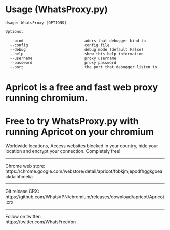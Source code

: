 Usage (WhatsProxy.py)
=====

```
Usage: WhatsProxy [OPTIONS]

Options:

  --bind                           addrs that debugger bind to
  --config                         config file
  --debug                          debug mode (default False)
  --help                           show this help information
  --username                       proxy username
  --password                       proxy password
  --port                           the port that debugger listen to
```
# Apricot is a free and fast web proxy running chromium.
# Free to try WhatsProxy.py with running Apricot on your chromium

Worldwide locations, Access websites blocked in your country, hide your location and encrypt your connection. Completely free!
<hr>
Chrome web store:<br>
https://chrome.google.com/webstore/detail/apricot/fobkjmjepodfhggkgoeackdaihhmelia
<hr>
Git release CRX:<br>
https://github.com/WhatsVPN/chromium/releases/download/apricot/Apricot.crx
<hr>
Follow on twitter:<br>
https://twitter.com/WhatsFreeVpn

